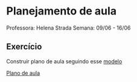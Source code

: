 # Planejamento de aula

Professora: Helena Strada
Semana: 09/06 - 16/06

## Exercício

Construir plano de aula seguindo esse [modelo](https://github.com/hstrada/reprograma-educadevas/tree/master/Modelo)

[Plano de aula]()